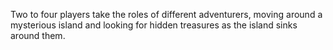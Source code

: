 Two to four players take the roles of different adventurers, moving around a mysterious island and looking for hidden treasures as the island sinks around them.


